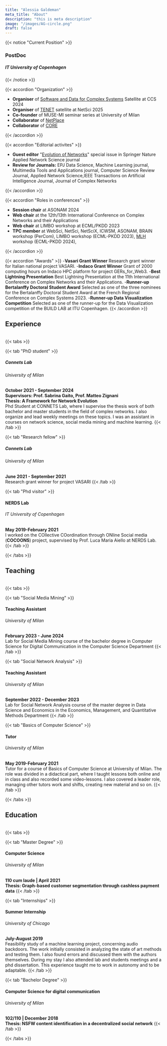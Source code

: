 ```yaml
---
title: "Alessia Galdeman"
meta_title: "About"
description: "this is meta description"
image: "/images/AG-circle.png"
draft: false
---
```


{{< notice "Current Position" >}}
### PostDoc 
##### IT University of Copenhagen
{{< /notice >}}




{{< accordion "Organization" >}}
- **Organiser** of [Software and Data for Complex Systems](https://sites.google.com/view/sdcs24/home) Satellite at CCS 2024
- **Organiser** of [TENET](https://sites.google.com/view/tenet-netsci/home) satellite at NetSci 2025
- **Co-founder** of MUSE-MI seminar series at University of Milan
- **Collaborator** of [NetPlace](https://netplace.site "NetPlace's Homepage")
- **Collaborator** of [CORE](https://complexity-core.github.io "CORE's Homepage")

{{< /accordion >}}

{{< accordion "Editorial activites" >}}
- **Guest editor** "[Evolution of Networks](https://link.springer.com/collections/jafdbbebcj)" special issue in Springer Nature Applied Network Science journal 
- **Review for Journals:** EPJ Data Science, Machine Learning journal, Multimedia Tools and Applications journal, Computer Science Review Journal, Applied Network Science,IEEE Transactions on Artificial Intelligence Journal, Journal of Complex Networks

{{< /accordion >}}

{{< accordion "Roles in conferences" >}}
- **Session chair** at ASONAM 2024
- **Web chair** at the 12th/13th International Conference on Complex Networks and their Applications
- **Web chair** at LIMBO workshop at ECML/PKDD 2023
- **TPC member** at WebSci, NetSci, NetSciX, ICWSM, ASONAM, BRAIN workshop (PerCom), LIMBO workshop (ECML-PKDD 2023), [MLH](https://mlh2024.di.unito.it/home "workshop website") workshop (ECML-PKDD 2024), 

{{< /accordion >}}

{{< accordion "Awards" >}}
-**Vasari Grant Winner** Research grant winner for Italian national project VASARI.
-**Indaco Grant Winner** Grant of 2000 computing hours on Indaco HPC platform for project GERs_for_Web3.
-**Best Lightning Presentation** Best Lightning Presentation at the 11th International Conference on Complex Networks and their Applications.
-**Runner-up Bertalanffy Doctoral Student Award** Selected as one of the three nominees for the Bertalanffy Doctoral Student Award at the French Regional Conference on Complex Systems 2023.
-**Runner-up Data Visualization Competition** Selected as one of the runner-up for the Data Visualization competition of the BUILD LAB at ITU Copenhagen.
{{< /accordion >}}
## Experience
<br>
{{< tabs >}}

{{< tab "PhD student" >}}
##### Connets Lab 
###### University of Milan
**October 2021 - September 2024**<br>
**Supervisors: Prof. Sabrina Gaito, Prof. Matteo Zignani**<br>
**Thesis: A Framework for Network Evolution**<br>
Phd Student at CONNETS Lab, where I supervise the thesis work of both bachelor and master students in the field of complex networks. I also organize and lead weekly meetings on these topics. I was an assistant in courses on network science, social media mining and machine learning.
{{< /tab >}}

{{< tab "Research fellow" >}}
##### Connets Lab 
###### University of Milan
**June 2021 - September 2021**<br>
Research grant winner for project VASARI
{{< /tab >}}

{{< tab "Phd visitor" >}}
#### NERDS Lab
###### IT University of Copenhagen
**May 2019-February 2021**<br>
I worked on the COllective COordination through ONline Social media (**COCOONS**) project, supervised by Prof. Luca Maria Aiello at NERDS Lab.
{{< /tab >}}


{{< /tabs >}}

## Teaching
<br>
{{< tabs >}}

{{< tab "Social Media Mining" >}}
#### Teaching Assistant 
###### University of Milan
**February 2023 - June 2024**<br>
Lab for Social Media Mining course of the bachelor degree in Computer Science for Digital Communication in the Computer Science Department
{{< /tab >}}

{{< tab "Social Network Analysis" >}}
#### Teaching Assistant 
###### University of Milan
**September 2022 - December 2023**<br>
Lab for Social Network Analysis course of the master degree in Data Science and Economics in the Economics, Management, and Quantitative Methods Department
{{< /tab >}}

{{< tab "Basics of Computer Science" >}}
#### Tutor
###### University of Milan 
**May 2019-February 2021**<br>
Tutor for a course of Basics of Computer Science at University of Milan. The role was divided in a didactical part, where I taught lessons both online and in class and also recorded some video-lessons. I also covered a leader role, managing other tutors work and shifts, creating new material and so on.
{{< /tab >}}


{{< /tabs >}}


## Education
<br>
{{< tabs >}}

{{< tab "Master Degree" >}}

#### Computer Science 

###### University of Milan
**110 cum laude | April 2021**<br>
**Thesis: Graph-based customer segmentation through cashless payment data**
{{< /tab >}}

{{< tab "Internships" >}}
#### Summer Internship
###### University of Chicago 
**July-August 2019**<br>
Feasibility study of a machine learning project, concerning audio backdoors. The work initially consisted in analyzing the state of art methods and testing them. I also found errors and discussed them with the authors themselves. During my stay I also attended lab and students meetings and a phd dissertation. This experience taught me to work in autonomy and to be adaptable.
{{< /tab >}}

{{< tab "Bachelor Degree" >}}
#### Computer Science for digital communication
###### University of Milan
**102/110 | December 2018**<br>
**Thesis: NSFW content identification in a decentralized social network**
{{< /tab >}}

{{< /tabs >}}
